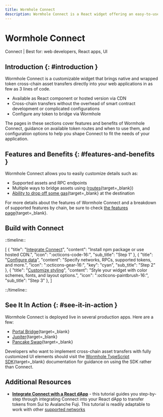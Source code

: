 ```yaml
---
title: Wormhole Connect
description: Wormhole Connect is a React widget offering an easy-to-use interface to facilitate cross-chain asset transfers via Wormhole directly in a web application.
---
```


# Wormhole Connect

<span class="badge product">Connect</span> | Best for: web developers, React apps, UI

## Introduction {: #introduction }

Wormhole Connect is a customizable widget that brings native and wrapped token cross-chain asset transfers directly into your web applications in as few as 3 lines of code.

- Available as React component or hosted version via CDN
- Cross-chain transfers without the overhead of smart contract development or complicated configurations
- Configure any token to bridge via Wormhole

The pages in these sections cover features and benefits of Wormhole Connect, guidance on available token routes and when to use them, and configuration options to help you shape Connect to fit the needs of your application.

## Features and Benefits {: #features-and-benefits }

Wormhole Connect allows you to easily customize details such as:

- Supported assets and RPC endpoints
- Multiple ways to bridge assets using ([routes](/docs/build/transfers/connect/routes/){target=\_blank})
- [Ability to drop off some gas](/docs/build/transfers/connect/features/#gas-drop-off){target=\_blank} at the destination

For more details about the features of Wormhole Connect and a breakdown of supported features by chain, be sure to check [the features page](/docs/build/transfers/connect/features/){target=\_blank}.

## Build with Connect

::timeline::

[
    {
        "title": "[Integrate Connect](/docs/build/transfers/connect/overview/#integrate-connect)",
        "content": "Install npm package or use hosted CDN.",
        "icon": ":octicons-code-16:",
        "sub_title": "Step 1"
    },
    {
        "title": "[Configure data](/docs/build/transfers/connect/configuration/configure-data/)",
        "content": "Specify networks, RPCs, supported tokens, and more.",
        "icon": ":octicons-gear-16:",
        "key": "cyan",
        "sub_title": "Step 2"
    },
    {
        "title": "[Customize styling](/docs/build/transfers/connect/configuration/configure-theme/)",
        "content": "Style your widget with color schemes, fonts, and layout options.",
        "icon": ":octicons-paintbrush-16:",
        "sub_title": "Step 3"
    },
]

::/timeline::

## See It In Action {: #see-it-in-action }

Wormhole Connect is deployed live in several production apps. Here are a few:

- [Portal Bridge](https://portalbridge.com/){target=\_blank}
- [Jupiter](https://jup.ag/onboard/cctp){target=\_blank}
- [Pancake Swap](https://bridge.pancakeswap.finance/wormhole){target=\_blank}

Developers who want to implement cross-chain asset transfers with fully customized UI elements should visit the [Wormhole TypeScript SDK](https://docs.wormhole.com/wormhole/reference/sdk-docs){target=\_blank} documentation for guidance on using the SDK rather than Connect.

## Additional Resources

- [**Integrate Connect with a React dApp**](/docs/tutorials/by-product/connect/react-dapp/) - this tutorial guides you step-by-step through integrating Connect into your React dApp to transfer tokens from Sui to Avalanche Fuji. This tutorial is readily adaptable to work with other [supported networks](/docs/build/start-building/supported-networks/) 
